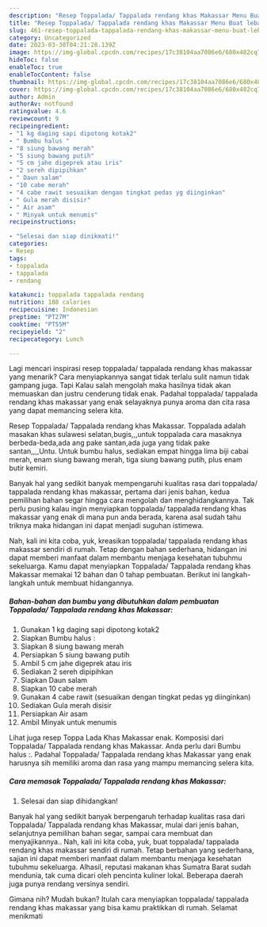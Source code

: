 ```yaml
---
description: "Resep Toppalada/ Tappalada rendang khas Makassar Menu Buat lebaran"
title: "Resep Toppalada/ Tappalada rendang khas Makassar Menu Buat lebaran"
slug: 461-resep-toppalada-tappalada-rendang-khas-makassar-menu-buat-lebaran
category: Uncategorized
date: 2023-03-30T04:21:28.139Z
image: https://img-global.cpcdn.com/recipes/17c38104aa7086e6/680x482cq70/toppalada-tappalada-rendang-khas-makassar-foto-resep-utama.jpg
hideToc: false
enableToc: true
enableTocContent: false
thumbnail: https://img-global.cpcdn.com/recipes/17c38104aa7086e6/680x482cq70/toppalada-tappalada-rendang-khas-makassar-foto-resep-utama.jpg
cover: https://img-global.cpcdn.com/recipes/17c38104aa7086e6/680x482cq70/toppalada-tappalada-rendang-khas-makassar-foto-resep-utama.jpg
author: Admin
authorAv: notfound
ratingvalue: 4.6
reviewcount: 9
recipeingredient:
- "1 kg daging sapi dipotong kotak2"
- " Bumbu halus "
- "8 siung bawang merah"
- "5 siung bawang putih"
- "5 cm jahe digeprek atau iris"
- "2 sereh dipipihkan"
- " Daun salam"
- "10 cabe merah"
- "4 cabe rawit sesuaikan dengan tingkat pedas yg diinginkan"
- " Gula merah disisir"
- " Air asam"
- " Minyak untuk menumis"
recipeinstructions:

- "Selesai dan siap dinikmati!"
categories:
- Resep
tags:
- toppalada
- tappalada
- rendang

katakunci: toppalada tappalada rendang 
nutrition: 188 calories
recipecuisine: Indonesian
preptime: "PT27M"
cooktime: "PT55M"
recipeyield: "2"
recipecategory: Lunch

---
```



Lagi mencari inspirasi resep toppalada/ tappalada rendang khas makassar yang menarik? Cara menyiapkannya sangat tidak terlalu sulit namun tidak gampang juga. Tapi Kalau salah mengolah maka hasilnya tidak akan memuaskan dan justru cenderung tidak enak. Padahal toppalada/ tappalada rendang khas makassar yang enak selayaknya punya aroma dan cita rasa yang dapat memancing selera kita.


Resep Toppalada/ Tappalada rendang khas Makassar. Toppalada adalah masakan khas sulawesi selatan,bugis,,,untuk toppalada cara masaknya berbeda-beda,ada ang pake santan,ada juga yang tidak pake santan,,,,Untu. Untuk bumbu halus, sediakan empat hingga lima biji cabai merah, enam siung bawang merah, tiga siung bawang putih, plus enam butir kemiri.

Banyak hal yang sedikit banyak mempengaruhi kualitas rasa dari toppalada/ tappalada rendang khas makassar, pertama dari jenis bahan, kedua pemilihan bahan segar hingga cara mengolah dan menghidangkannya. Tak perlu pusing kalau ingin menyiapkan toppalada/ tappalada rendang khas makassar yang enak di mana pun anda berada, karena asal sudah tahu triknya maka hidangan ini dapat menjadi suguhan istimewa.


Nah, kali ini kita coba, yuk, kreasikan toppalada/ tappalada rendang khas makassar sendiri di rumah. Tetap dengan bahan sederhana, hidangan ini dapat memberi manfaat dalam membantu menjaga kesehatan tubuhmu sekeluarga. Kamu dapat menyiapkan Toppalada/ Tappalada rendang khas Makassar memakai 12 bahan dan 0 tahap pembuatan. Berikut ini langkah-langkah untuk membuat hidangannya.

<!--inarticleads1-->

##### Bahan-bahan dan bumbu yang dibutuhkan dalam pembuatan Toppalada/ Tappalada rendang khas Makassar:

1. Gunakan 1 kg daging sapi dipotong kotak2
1. Siapkan  Bumbu halus :
1. Siapkan 8 siung bawang merah
1. Persiapkan 5 siung bawang putih
1. Ambil 5 cm jahe digeprek atau iris
1. Sediakan 2 sereh dipipihkan
1. Siapkan  Daun salam
1. Siapkan 10 cabe merah
1. Gunakan 4 cabe rawit (sesuaikan dengan tingkat pedas yg diinginkan)
1. Sediakan  Gula merah disisir
1. Persiapkan  Air asam
1. Ambil  Minyak untuk menumis


Lihat juga resep Toppa Lada Khas Makassar enak. Komposisi dari Toppalada/ Tappalada rendang khas Makassar. Anda perlu dari Bumbu halus :. Padahal Toppalada/ Tappalada rendang khas Makassar yang enak harusnya sih memiliki aroma dan rasa yang mampu memancing selera kita. 

<!--inarticleads2-->

##### Cara memasak Toppalada/ Tappalada rendang khas Makassar:


1. Selesai dan siap dihidangkan!

Banyak hal yang sedikit banyak berpengaruh terhadap kualitas rasa dari Toppalada/ Tappalada rendang khas Makassar, mulai dari jenis bahan, selanjutnya pemilihan bahan segar, sampai cara membuat dan menyajikannya.. Nah, kali ini kita coba, yuk, buat toppalada/ tappalada rendang khas makassar sendiri di rumah. Tetap berbahan yang sederhana, sajian ini dapat memberi manfaat dalam membantu menjaga kesehatan tubuhmu sekeluarga. Alhasil, reputasi makanan khas Sumatra Barat sudah mendunia, tak cuma dicari oleh pencinta kuliner lokal. Beberapa daerah juga punya rendang versinya sendiri. 

Gimana nih? Mudah bukan? Itulah cara menyiapkan toppalada/ tappalada rendang khas makassar yang bisa kamu praktikkan di rumah. Selamat menikmati
